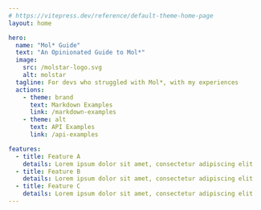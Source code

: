 ```yaml
---
# https://vitepress.dev/reference/default-theme-home-page
layout: home

hero:
  name: "Mol* Guide"
  text: "An Opinionated Guide to Mol*"
  image: 
    src: /molstar-logo.svg
    alt: molstar
  tagline: For devs who struggled with Mol*, with my experiences
  actions:
    - theme: brand
      text: Markdown Examples
      link: /markdown-examples
    - theme: alt
      text: API Examples
      link: /api-examples

features:
  - title: Feature A
    details: Lorem ipsum dolor sit amet, consectetur adipiscing elit
  - title: Feature B
    details: Lorem ipsum dolor sit amet, consectetur adipiscing elit
  - title: Feature C
    details: Lorem ipsum dolor sit amet, consectetur adipiscing elit
---
```


<style module>
.imageContainer {
  margin-left: 20px !important;
}
.molstarContainer {
  width: calc(100% - 20px);
  height: 100%;
}
</style>

<script setup>
import { onMounted, useCssModule } from 'vue'

import { PluginContext } from 'molstar/lib/mol-plugin/context'
import { DefaultPluginSpec } from 'molstar/lib/mol-plugin/spec'

const classes = useCssModule()


onMounted(() => {
  const plugin = new PluginContext(DefaultPluginSpec())
  const container = document.createElement('div')
  container.classList.add(classes.molstarContainer)

  const canvas = document.createElement('canvas')
  container.appendChild(canvas)

  const imageContainer = document.querySelector('div.image-container')
  imageContainer.classList.add(classes.imageContainer)
  imageContainer.replaceChildren(container)
  
  plugin.init()
    .then(() => plugin.initViewerAsync(canvas, container))
    .then((result) => { console.log('Initialize: ', result) })
    .then(() => 
      plugin.builders.data.download({
        url: '/1tqn.cif',
        label: "1TQN",
        isBinary: false,
      })
    ).then((data) =>
      plugin.builders.structure.parseTrajectory(data, 'mmcif')
    ).then((trajectory) => {
      plugin.builders.structure.hierarchy.applyPreset(
        trajectory,
        "all-models"
      )
    })
})
</script>